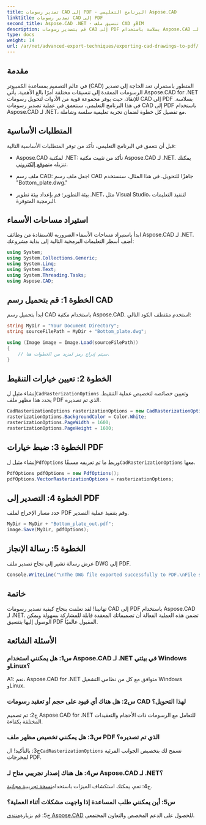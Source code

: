 ```yaml
---
title: تصدير رسومات CAD إلى PDF - البرنامج التعليمي Aspose.CAD
linktitle: تصدير رسومات CAD إلى PDF
second_title: Aspose.CAD .NET - تنسيق ملف CAD وBIM
description: قم بتصدير رسومات CAD إلى PDF بسلاسة باستخدام Aspose.CAD لـ .NET. اتبع دليلنا خطوة بخطوة للتحويل الفعال.
type: docs
weight: 14
url: /ar/net/advanced-export-techniques/exporting-cad-drawings-to-pdf/
---
```

## مقدمة

في عالم التصميم بمساعدة الكمبيوتر (CAD) المتطور باستمرار، تعد الحاجة إلى تصدير الرسومات المعقدة إلى تنسيقات مختلفة أمرًا بالغ الأهمية. يأتي Aspose.CAD for .NET للإنقاذ، حيث يوفر مجموعة قوية من الأدوات لتحويل رسومات CAD إلى PDF بسلاسة. في هذا البرنامج التعليمي، سنتعمق في عملية تصدير رسومات CAD إلى PDF باستخدام Aspose.CAD لـ .NET، مع تفصيل كل خطوة لضمان تجربة تعليمية سلسة وشاملة.

## المتطلبات الأساسية

قبل أن نتعمق في البرنامج التعليمي، تأكد من توفر المتطلبات الأساسية التالية:

-  Aspose.CAD لمكتبة .NET: تأكد من تثبيت مكتبة Aspose.CAD لـ .NET. يمكنك تنزيله من[موقع إلكتروني](https://releases.aspose.com/cad/net/).

- ملف رسم CAD: اجعل ملف رسم CAD جاهزًا للتحويل. في هذا المثال، سنستخدم "Bottom_plate.dwg."

- بيئة التطوير: قم بإعداد بيئة تطوير .NET، مثل Visual Studio، لتنفيذ التعليمات البرمجية المتوفرة.

## استيراد مساحات الأسماء

ابدأ باستيراد مساحات الأسماء الضرورية للاستفادة من وظائف Aspose.CAD لـ .NET. أضف أسطر التعليمات البرمجية التالية إلى بداية مشروعك:

```csharp
using System;
using System.Collections.Generic;
using System.Linq;
using System.Text;
using System.Threading.Tasks;
using Aspose.CAD;
```

## الخطوة 1: قم بتحميل رسم CAD

ابدأ بتحميل رسم CAD باستخدام مكتبة Aspose.CAD. استخدم مقتطف الكود التالي:

```csharp
string MyDir = "Your Document Directory";
string sourceFilePath = MyDir + "Bottom_plate.dwg";

using (Image image = Image.Load(sourceFilePath))
{
    // سيتم إدراج رمز لمزيد من الخطوات هنا.
}
```

## الخطوة 2: تعيين خيارات التنقيط

 إنشاء مثيل ل`CadRasterizationOptions` وتعيين خصائصه لتخصيص عملية التنقيط. يحدد هذا مظهر ملف PDF الذي تم تصديره.

```csharp
CadRasterizationOptions rasterizationOptions = new CadRasterizationOptions();
rasterizationOptions.BackgroundColor = Color.White;
rasterizationOptions.PageWidth = 1600;
rasterizationOptions.PageHeight = 1600;
```

## الخطوة 3: ضبط خيارات PDF

 إنشاء مثيل ل`PdfOptions` وربط ما تم تعريفه مسبقًا`CadRasterizationOptions` معها.

```csharp
PdfOptions pdfOptions = new PdfOptions();
pdfOptions.VectorRasterizationOptions = rasterizationOptions;
```

## الخطوة 4: التصدير إلى PDF

حدد مسار الإخراج لملف PDF وقم بتنفيذ عملية التصدير.

```csharp
MyDir = MyDir + "Bottom_plate_out.pdf";
image.Save(MyDir, pdfOptions);
```

## الخطوة 5: رسالة الإنجاز

عرض رسالة تشير إلى نجاح تصدير ملف DWG إلى PDF.

```csharp
Console.WriteLine("\nThe DWG file exported successfully to PDF.\nFile saved at " + MyDir);
```

## خاتمة

تهانينا! لقد تعلمت بنجاح كيفية تصدير رسومات CAD إلى PDF باستخدام Aspose.CAD لـ .NET. تضمن هذه العملية الفعالة أن تصميماتك المعقدة قابلة للمشاركة بسهولة ويمكن الوصول إليها بتنسيق PDF المقبول عالميًا.

## الأسئلة الشائعة

### س1: هل يمكنني استخدام Aspose.CAD لـ .NET في بيئتي Windows وLinux؟

A1: نعم، Aspose.CAD for .NET متوافق مع كل من نظامي التشغيل Windows وLinux.

### س2: هل هناك أي قيود على حجم أو تعقيد رسومات CAD لهذا التحويل؟

ج2: تم تصميم Aspose.CAD for .NET للتعامل مع الرسومات ذات الأحجام والتعقيدات المختلفة بكفاءة.

### س3: هل يمكنني تخصيص مظهر ملف PDF الذي تم تصديره؟

 ج3: بالتأكيد! ال`CadRasterizationOptions` تسمح لك بتخصيص الجوانب المرئية لمخرجات PDF.

### س4: هل هناك إصدار تجريبي متاح لـ Aspose.CAD لـ .NET؟

 ج4: نعم، يمكنك استكشاف الميزات باستخدام[نسخة تجريبية مجانية](https://releases.aspose.com/).

### س5: أين يمكنني طلب المساعدة إذا واجهت مشكلات أثناء العملية؟

ج5: قم بزيارة[منتدى Aspose.CAD](https://forum.aspose.com/c/cad/19) للحصول على الدعم المخصص والتعاون المجتمعي.